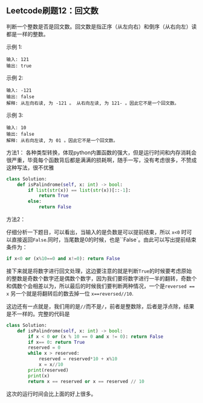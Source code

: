 ## Leetcode刷题12：回文数

判断一个整数是否是回文数。回文数是指正序（从左向右）和倒序（从右向左）读都是一样的整数。

示例 1:

```
输入: 121
输出: true
```



示例 2:

```
输入: -121
输出: false
解释: 从左向右读, 为 -121 。 从右向左读, 为 121- 。因此它不是一个回文数。
```


示例 3:

```
输入: 10
输出: false
解释: 从右向左读, 为 01 。因此它不是一个回文数。
```





方法1： 各种类型转换，体现python内置函数的强大，但是运行时间和内存消耗会很严重，毕竟每个函数背后都是满满的损耗啊，随手一写，没有考虑很多，不赞成这种写法，很不优雅

```python
class Solution:
    def isPalindrome(self, x: int) -> bool:
        if list(str(x)) == list(str(x))[::-1]:
            return True
        else:
            return False
```



方法2：

仔细分析一下题目，可以看出，当输入的是负数是可以提前结束，所以 ``x<0`` 时可以直接返回``False``.同时，当尾数是0的时候，也是``False`。由此可以写出提前结束条件为：

```python
if x<0 or (x%10==0 and x!=0): return False
```

接下来就是将数字进行回文处理，这边要注意的就是判断``True``的时候要考虑原始的整数是奇数个数字还是偶数个数字，因为我们要将数字进行一半的翻转，奇数个和偶数个会相差以为，所以最后的时候我们要判断两种情况，一个是``reversed == x`` 另一个就是将翻转后的数去掉一位 ``x==reversed//10``.

这边还有一点就是，我们用的是``//``而不是``/``，前者是整数除，后者是浮点除，结果是不一样的。完整的代码是

```python
class Solution:
    def isPalindrome(self, x: int) -> bool:
        if x < 0 or (x % 10 == 0 and x != 0): return False 
        if x== 0: return True    
        reserved = 0
        while x > reserved:
            reserved = reserved*10 + x%10
            x = x//10
        print(reserved)
        print(x)
        return x == reserved or x == reserved // 10
```

这次的运行时间会比上面的好上很多。